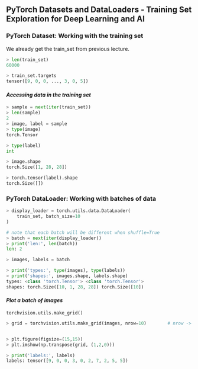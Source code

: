## PyTorch Datasets and DataLoaders - Training Set Exploration for Deep Learning and AI

### PyTorch Dataset: Working with the training set

We already get the train_set from previous lecture.

```python
> len(train_set)
60000

> train_set.targets
tensor([9, 0, 0, ..., 3, 0, 5])
```

#### *Accessing data in the training set*

```python
> sample = next(iter(train_set))
> len(sample)
2
> image, label = sample
> type(image)
torch.Tensor

> type(label)
int

> image.shape
torch.Size([1, 28, 28]) 

> torch.tensor(label).shape
torch.Size([])
```

### PyTorch DataLoader: Working with batches of data

```python
> display_loader = torch.utils.data.DataLoader(
    train_set, batch_size=10
)

# note that each batch will be different when shuffle=True
> batch = next(iter(display_loader))
> print('len:', len(batch))
len: 2

> images, labels = batch

> print('types:', type(images), type(labels))
> print('shapes:', images.shape, labels.shape)
types: <class 'torch.Tensor'> <class 'torch.Tensor'>
shapes: torch.Size([10, 1, 28, 28]) torch.Size([10])
```



#### *Plot a batch of images*

`torchvision.utils.make_grid()`

```python
> grid = torchvision.utils.make_grid(images, nrow=10)        # nrow -> number of image in a row


> plt.figure(figsize=(15,15))
> plt.imshow(np.transpose(grid, (1,2,0)))

> print('labels:', labels)
labels: tensor([9, 0, 0, 3, 0, 2, 7, 2, 5, 5])
```
